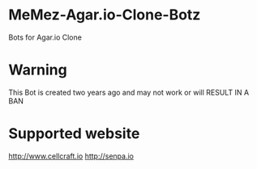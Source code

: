 # MeMez-Agar.io-Clone-Botz
Bots for Agar.io Clone

# Warning
This Bot is created two years ago and may not work or will RESULT IN A BAN

# Supported website 
http://www.cellcraft.io
http://senpa.io
